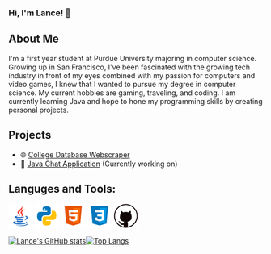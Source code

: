### **Hi, I'm Lance! 👋**
## About Me
I'm a first year student at Purdue University majoring in computer science. Growing up in San Francisco, I've been fascinated with the growing tech industry in front of my eyes combined with my passion for computers and video games, I knew that I wanted to pursue my degree in computer science. My current hobbies are gaming, traveling, and coding. I am currently learning Java and hope to hone my programming skills by creating personal projects.
## Projects

* 🌐 [College Database Webscraper](https://github.com/LanceMa03/CollegeDatabaseWebScraper)
* 💬 [Java Chat Application](https://github.com/LanceMa03/Chat-Application) (Currently working on)

## Languges and Tools:

![Java Icon](images/java.png) ![Python Icon](images/python.png) ![HTML Icon](images/html.png) ![CSS Icon](images/css.png) ![Git Icon](images/git.png)

[![Lance's GitHub stats](https://github-readme-stats.vercel.app/api?username=LanceMa03&show_icons=true&theme=dark&count_private=true)](https://github.com/anuraghazra/github-readme-stats)[![Top Langs](https://github-readme-stats.vercel.app/api/top-langs/?username=LanceMa03&layout=compact&theme=dark)](https://github.com/anuraghazra/github-readme-stats)



